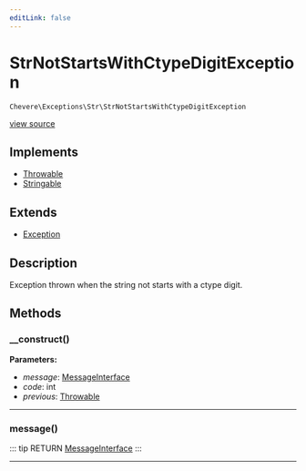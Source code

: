 ```yaml
---
editLink: false
---
```


# StrNotStartsWithCtypeDigitException

`Chevere\Exceptions\Str\StrNotStartsWithCtypeDigitException`

[view source](https://github.com/chevere/chevere/blob/master/src/Chevere/Exceptions/Str/StrNotStartsWithCtypeDigitException.php)

## Implements

- [Throwable](https://www.php.net/manual/class.throwable)
- [Stringable](https://www.php.net/manual/class.stringable)

## Extends

- [Exception](../Core/Exception.md)

## Description

Exception thrown when the string not starts with a ctype digit.

## Methods

### __construct()

**Parameters:**

- *message*: [MessageInterface](../../Interfaces/Message/MessageInterface.md)
- *code*: int
- *previous*: [Throwable](https://www.php.net/manual/class.throwable)

---

### message()

::: tip RETURN
[MessageInterface](../../Interfaces/Message/MessageInterface.md)
:::

---
